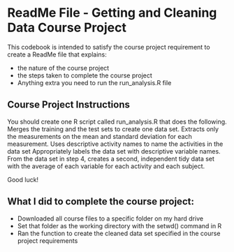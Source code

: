 # ReadMe File - Getting and Cleaning Data Course Project

This codebook is intended to satisfy the course project requirement to create a ReadMe file that explains:
  - the nature of the course project
  - the steps taken to complete the course project
  - Anything extra you need to run the run_analysis.R file

## Course Project Instructions
You should create one R script called run_analysis.R that does the following. 
Merges the training and the test sets to create one data set.
Extracts only the measurements on the mean and standard deviation for each measurement. 
Uses descriptive activity names to name the activities in the data set
Appropriately labels the data set with descriptive variable names. 
From the data set in step 4, creates a second, independent tidy data set with the average of each variable for each activity and each subject.

Good luck!

## What I did to complete the course project:

- Downloaded all course files to a specific folder on my hard drive
- Set that folder as the working directory with the setwd() command in R 
- Ran the function to create the cleaned data set specified in the course project requirements